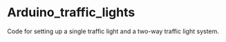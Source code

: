 # Arduino_traffic_lights
Code for setting up a single traffic light and a two-way traffic light system.
